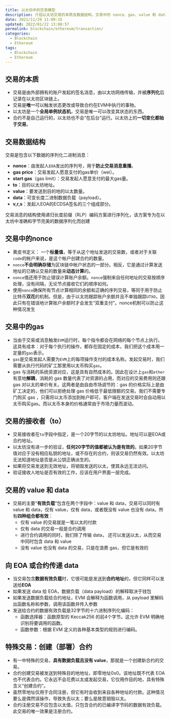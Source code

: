 ```yaml
---
title: 以太坊中的交易模型
description: 介绍以太坊交易的本质及数据结构，交易中的 nonce、gas、value 和 data，以及创建合约这种特殊的交易。
date: 2021/11/29 11:09:15
updated: 2022/01/22 13:08:57
permalink: blockchain/ethereum/transaction/
categories:
  - Blockchain
  - Ethereum
tags:
  - Blockchain
  - Ethereum
---
```


## 交易的本质

-   交易是由外部拥有的账户发起的签名消息，由以太坊网络传输，并被**序列化**后记录在以太坊区块链上。
-   交易是**唯一**可以触发状态更改或导致合约在EVM中执行的事物。
-   以太坊是一个**全局单例状态机**，交易是唯一可以改变其状态的东西。
-   合约不是自己运行的，以太坊也不会“在后台”运行。以太坊上的**一切变化都始于交易**。

## 交易数据结构

交易是包含以下数据的序列化二进制消息：

-   **nonce**：由发起人`EOA`发出的序列号，用于**防止交易消息重播**。
-   **gas price**：交易发起人愿意支付的gas单价（wei）。
-   **start gas**（gas limit）：交易发起人愿意支付的最大gas量。
-   **to**：目的以太坊地址。
-   **value**：要发送到目的地的以太数量。
-   **data**：可变长度二进制数据负载（payload）。
-   **v,r,s**：发起人EOA的ECDSA签名的三个组成部分。

交易消息的结构使用递归长度前缀（RLP）编码方案进行序列化，该方案专为在以太坊中准确和字节完美的数据序列化而创建

## 交易中的nonce

-   黄皮书定义： 一个**标量值**，等于从这个地址发送的交易数，或者对于关联`code`的帐户来说，是这个帐户创建合约的数量。
-   `nonce`**不会明确存储**为区块链中帐户状态的一部分。相反，它是通过计算发送地址的已确认交易的数量来**动态计算**的。
-   `nonce`值还用于防止错误计算账户余额。`nonce`强制来自任何地址的交易按顺序处理，没有间隔，无论节点接收它们的顺序如何。
-   使用`nonce`确保所有节点计算相同的余额和正确的序列交易，等同于用于防止比特币**双花**的机制。但是，由于以太坊跟踪账户余额并且不单独跟踪`UTXO`，因此只有在错误地计算账户余额时才会发生“双重支付”。nonce机制可以防止这种情况发生

## 交易中的gas

-   当由于交易或消息触发`EVM`运行时，每个指令都会在网络的每个节点上执行。这具有成本：对于每个执行的操作，都存在固定的成本，我们把这个成本用一定量的`gas`表示。
-   `gas`是交易发起人需要为`EVM`上的每项操作支付的成本名称。发起交易时，我们需要从执行代码的矿工那里用以太币购买`gas`。
-   gas 与消耗的系统资源对应，这是具有自然成本的。因此在设计上`gas`和`ether`有意地**解耦**，消耗的 gas 数量代表了对资源的占用，而对应的交易费用则还跟 gas 对以太的单价有关。这两者是由自由市场调节的：gas 的价格实际上是由矿工决定的，他们可以拒绝处理 gas 价格低于最低限额的交易。我们不需要专门购买 gas ，只需将以太币添加到帐户即可，客户端在发送交易时会自动用以太币购买gas。而以太币本身的价格通常由于市场力量而波动。

## 交易的接收者（to）

-   交易接收者在`to`字段中指定，是一个20字节的以太坊地址。地址可以是EOA或合约地址。
-   以太坊没有进一步的验证，**任何20字节的值都被认为是有效的**。如果20字节值对应于没有相应私钥的地址，或不存在的合约，则该交易仍然有效。以太坊无法知道地址是否是从公钥正确派生的。
-   如果将交易发送到无效地址，将销毁发送的以太，使其永远无法访问。
-   验证接收人地址是否有效的工作，应该在用户界面一层完成。

## 交易的 value 和 data

-   交易的主要“**有效负载**”包含在两个字段中：value 和 data，交易可以同时有 value 和 data，仅有 value，仅有 data，或者既没有 value  也没有 data。所有**四种组合都有效**：
    -   仅有 value 的交易就是一笔以太的付款
    -   仅有 data 的交易一般是合约调用
    -   进行合约调用的同时，我们除了传输 data， 还可以发送以太，从而交易中同时包含 data 和 value
    -   没有 value 也没有 data 的交易，只是在浪费 gas，但它是有效的

## 向 EOA 或合约传递 data

-   当交易包含**数据有效负载**时，它很可能是发送到**合约地址**的，但它同样可以发送给**EOA**
-   如果发送 data 给 EOA，数据负载（data payload）的解释取决于钱包
-   如果发送数据负载给合约地址，EVM 会解释为函数调用，从 payload 里解码出函数名称和参数，调用该函数并传入参数
-   发送给合约的数据有效负载是32字节的十六进制序列化编码：
    -   函数选择器：函数原型的 Keccak256 的前4个字节。这允许 EVM 明确地识别将要调用的函数。
    -   函数参数：根据 EVM 定义的各种基本类型的规则进行编码。

## 特殊交易：创建（部署）合约

-   有一中特殊的交易，**具有数据负载且没有 value**，那就是一个创建新合约的交易。
-   合约创建交易被发送到特殊目的地地址，即零地址0x0。该地址既不代表 EOA 也不代表合约。它永远不会花费以太或发起交易，它仅用作目的地，具有特殊含义“创建合约”。
-   虽然零地址仅用于合同注册，但它有时会收到来自各种地址的付款。这种情况要么是偶然误操作，导致失去以太；要么是故意销毁以太。
-   合约注册交易不应包含以太值，只包含合约的已编译字节码的数据有效负载。此交易的唯一效果是注册合约。
